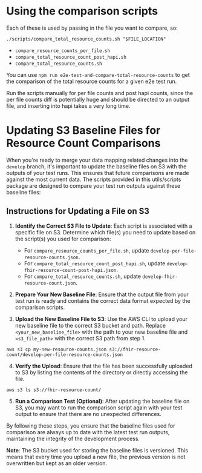 # Using the comparison scripts

Each of these is used by passing in the file you want to compare, so:

`./scripts/compare_total_resource_counts.sh "$FILE_LOCATION"`

- `compare_resource_counts_per_file.sh`
- `compare_total_resource_count_post_hapi.sh`
- `compare_total_resource_counts.sh`

You can use `npm run e2e-test-and-compare-total-resource-counts` to get the comparison of the total resource counts for a given e2e test run.

Run the scripts manually for per file counts and post hapi counts, since the per file counts diff is potentially huge and should be directed to an output file, and inserting into hapi takes a very long time.

# Updating S3 Baseline Files for Resource Count Comparisons

When you're ready to merge your data mapping related changes into the `develop` branch, it's important to update the baseline files on S3 with the outputs of your test runs. This ensures that future comparisons are made against the most current data. The scripts provided in this utils/scripts package are designed to compare your test run outputs against these baseline files:

## Instructions for Updating a File on S3

1. **Identify the Correct S3 File to Update**: Each script is associated with a specific file on S3. Determine which file(s) you need to update based on the script(s) you used for comparison:

   - For `compare_resource_counts_per_file.sh`, update `develop-per-file-resource-counts.json`.
   - For `compare_total_resource_count_post_hapi.sh`, update `develop-fhir-resource-count-post-hapi.json`.
   - For `compare_total_resource_counts.sh`, update `develop-fhir-resource-count.json`.

2. **Prepare Your New Baseline File**: Ensure that the output file from your test run is ready and contains the correct data format expected by the comparison scripts.

3. **Upload the New Baseline File to S3**: Use the AWS CLI to upload your new baseline file to the correct S3 bucket and path. Replace `<your_new_baseline_file>` with the path to your new baseline file and `<s3_file_path>` with the correct S3 path from step 1.

`aws s3 cp my-new-resource-counts.json s3://fhir-resource-count/develop-per-file-resource-counts.json`

4. **Verify the Upload**: Ensure that the file has been successfully uploaded to S3 by listing the contents of the directory or directly accessing the file.

`aws s3 ls s3://fhir-resource-count/`

5. **Run a Comparison Test (Optional)**: After updating the baseline file on S3, you may want to run the comparison script again with your test output to ensure that there are no unexpected differences.

By following these steps, you ensure that the baseline files used for comparison are always up to date with the latest test run outputs, maintaining the integrity of the development process.

**Note**: The S3 bucket used for storing the baseline files is versioned. This means that every time you upload a new file, the previous version is not overwritten but kept as an older version.
